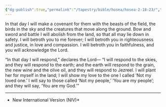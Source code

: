 ```yaml
---
{"dg-publish":true,"permalink":"/tapestry/bible/hosea/hosea-2-18-23/","title":"Hosea 2:18–23","tags":["bible-verse","bible-verse"],"dgHomeLink":true,"dgShowLocalGraph":true,"dgEnableSearch":true}
---
```


In that day I will make a covenant for them with the beasts of the field, the birds in the sky and the creatures that move along the ground.
Bow and sword and battle I will abolish from the land, so that all may lie down in safety.
I will betroth you to me forever; I will betroth you in righteousness and justice, in love and compassion.
 I will betroth you in faithfulness, and you will acknowledge the Lord.

 “In that day I will respond,” declares the Lord—
“I will respond to the skies, and they will respond to the earth; and the earth will respond to the grain, the new wine and the olive oil, and they will respond to Jezreel. I will plant her for myself in the land; I will show my love to the one I called ‘Not my loved one.’
I will say to those called ‘Not my people,’ ‘You are my people’; and they will say, ‘You are my God.’”

---
* New International Version (NIV)*